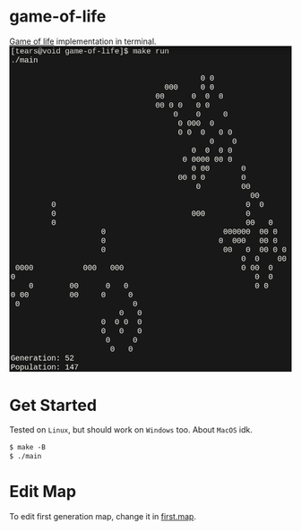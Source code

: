 # game-of-life
[Game of life](https://en.wikipedia.org/wiki/Conway%27s_Game_of_Life) implementation in terminal.
![image](https://github.com/xndrg/game-of-life/blob/main/game.png?raw=true)

# Get Started
Tested on `Linux`, but should work on `Windows` too. About `MacOS` idk.
```console
$ make -B
$ ./main
```

# Edit Map
To edit first generation map, change it in [first.map](https://github.com/xndrg/game-of-life/blob/main/first.map).